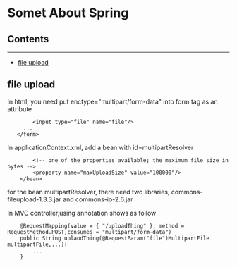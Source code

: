 # Somet About Spring


## Contents
------------

- [file upload](#file-upload)


## file upload

In html, you need put enctype="multipart/form-data" into form tag as an attribute 
```<form action="/uploadThing" method="post" enctype="multipart/form-data">
        <input type="file" name="file"/>
	 ...
   </form>
```

In applicationContext.xml, add a bean with id=multipartResolver
```<bean id="multipartResolver" class="org.springframework.web.multipart.commons.CommonsMultipartResolver">
        <!-- one of the properties available; the maximum file size in bytes -->
        <property name="maxUploadSize" value="100000"/>
    </bean>
```

for the bean multipartResolver, there need two libraries, commons-fileupload-1.3.3.jar and commons-io-2.6.jar

In MVC controller,using annotation shows as follow
```
	@RequestMapping(value = { "/uploadThing" }, method = RequestMethod.POST,consumes = "multipart/form-data")
    public String uplaodThing(@RequestParam("file")MultipartFile multipartFile,...){
		...
	}
```

